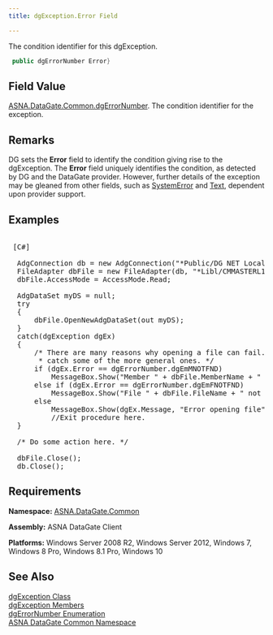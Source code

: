 ```yaml
---
title: dgException.Error Field

---
```


The condition identifier for this dgException.

```cs
 public dgErrorNumber Error}
```

## Field Value

[ASNA.DataGate.Common.dgErrorNumber](dgerror-number-enumeration.html). The condition identifier for the exception.
## Remarks

DG sets the **Error** field to identify the condition giving rise to the dgException. The **Error** field uniquely identifies the condition, as detected by DG and the DataGate provider. However, further details of the exception may be gleaned from other fields, such as [SystemError](dgexception-class-system-error-field.html) and [Text](disconnectingfroma-database.html), dependent upon provider support.
## Examples

<pre class="prettyprint">        <span class="lang">
 [C#] 
        </span>
  AdgConnection db = new AdgConnection("*Public/DG NET Local");
  FileAdapter dbFile = new FileAdapter(db, "*Libl/CMMASTERL1", "CMMASTERL1");
  dbFile.AccessMode = AccessMode.Read;

  AdgDataSet myDS = null;
  try
  {
      dbFile.OpenNewAdgDataSet(out myDS);
  }
  catch(dgException dgEx)
  {
      /* There are many reasons why opening a file can fail. Here, we
       * catch some of the more general ones. */
      if (dgEx.Error == dgErrorNumber.dgEmMNOTFND)
          MessageBox.Show("Member " + dbFile.MemberName + " not found!", "Error opening file");
      else if (dgEx.Error == dgErrorNumber.dgEmFNOTFND)
          MessageBox.Show("File " + dbFile.FileName + " not found!", "Error opening file");
      else
          MessageBox.Show(dgEx.Message, "Error opening file");
          //Exit procedure here.
  }

  /* Do some action here. */

  dbFile.Close();
  db.Close();</pre>


## Requirements

**Namespace:** [ASNA.DataGate.Common](datagate-common-namespace.html) 

**Assembly:** ASNA DataGate Client

**Platforms:** Windows Server 2008 R2, Windows Server 2012, Windows 7, Windows 8 Pro, Windows 8.1 Pro, Windows 10
## See Also


[dgException Class](dgexception-class.html)
								  <br />
[dgException Members](dgexception-class-members.html)
								  <br />
[dgErrorNumber Enumeration](dgerror-number-enumeration.html)
								  <br />
[ASNA DataGate Common Namespace](datagate-common-namespace.html)

